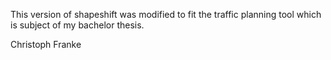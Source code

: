 This version of shapeshift was modified to fit the traffic planning tool which is subject of my bachelor thesis.

Christoph Franke